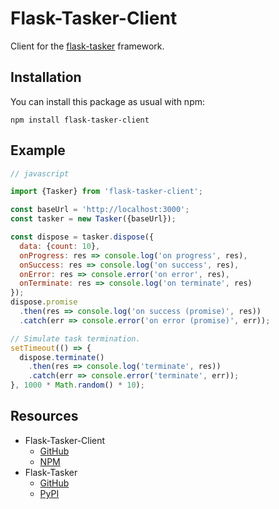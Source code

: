 Flask-Tasker-Client
==============

Client for the [flask-tasker](https://pypi.python.org/pypi/Flask-Tasker) framework.

Installation
------------

You can install this package as usual with npm:

    npm install flask-tasker-client

Example
-------

```javascript
// javascript

import {Tasker} from 'flask-tasker-client';

const baseUrl = 'http://localhost:3000';
const tasker = new Tasker({baseUrl});

const dispose = tasker.dispose({
  data: {count: 10},
  onProgress: res => console.log('on progress', res),
  onSuccess: res => console.log('on success', res),
  onError: res => console.error('on error', res),
  onTerminate: res => console.log('on terminate', res)
});
dispose.promise
  .then(res => console.log('on success (promise)', res))
  .catch(err => console.error('on error (promise)', err));

// Simulate task termination.
setTimeout(() => {
  dispose.terminate()
    .then(res => console.log('terminate', res))
    .catch(err => console.error('terminate', err));
}, 1000 * Math.random() * 10);
```

Resources
---------

- Flask-Tasker-Client
  - [GitHub](https://github.com/xuhuanstudio/flask-tasker-client)
  - [NPM](https://www.npmjs.com/package/flask-tasker-client)
- Flask-Tasker
  - [GitHub](https://github.com/xuhuanstudio/flask-tasker)
  - [PyPI](https://pypi.python.org/pypi/Flask-Tasker)
